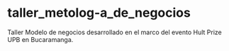 # taller_metolog-a_de_negocios
Taller Modelo de negocios desarrollado en el marco del evento Hult Prize UPB en Bucaramanga.
